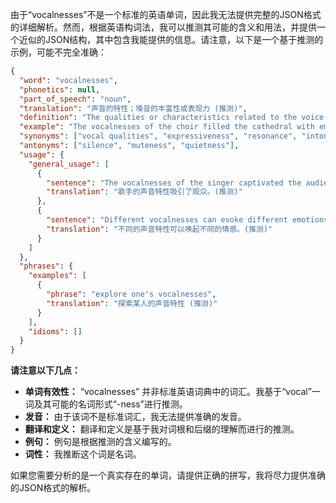 由于“vocalnesses”不是一个标准的英语单词，因此我无法提供完整的JSON格式的详细解析。然而，根据英语构词法，我可以推测其可能的含义和用法，并提供一个近似的JSON结构，其中包含我能提供的信息。请注意，以下是一个基于推测的示例，可能不完全准确：

```json
{
  "word": "vocalnesses",
  "phonetics": null,
  "part_of_speech": "noun",
  "translation": "声音的特性；嗓音的丰富性或表现力 (推测)",
  "definition": "The qualities or characteristics related to the voice; the extent to which something is vocal or expressive (speculative).",
  "example": "The vocalnesses of the choir filled the cathedral with emotion. (推测)",
  "synonyms": ["vocal qualities", "expressiveness", "resonance", "intonation"],
  "antonyms": ["silence", "muteness", "quietness"],
  "usage": {
    "general_usage": [
      {
        "sentence": "The vocalnesses of the singer captivated the audience.",
        "translation": "歌手的声音特性吸引了观众。(推测)"
      },
      {
        "sentence": "Different vocalnesses can evoke different emotions.",
        "translation": "不同的声音特性可以唤起不同的情感。(推测)"
      }
    ]
  },
  "phrases": {
    "examples": [
      {
        "phrase": "explore one's vocalnesses",
        "translation": "探索某人的声音特性 (推测)"
      }
    ],
    "idioms": []
  }
}
```

**请注意以下几点：**

*   **单词有效性：** “vocalnesses” 并非标准英语词典中的词汇。我基于“vocal”一词及其可能的名词形式“-ness”进行推测。
*   **发音：** 由于该词不是标准词汇，我无法提供准确的发音。
*   **翻译和定义：** 翻译和定义是基于我对词根和后缀的理解而进行的推测。
*   **例句：** 例句是根据推测的含义编写的。
*    **词性：** 我推断这个词是名词。

如果您需要分析的是一个真实存在的单词，请提供正确的拼写，我将尽力提供准确的JSON格式的解析。
 